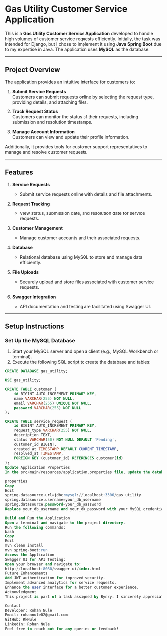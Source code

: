 # Gas Utility Customer Service Application

This is a **Gas Utility Customer Service Application** developed to handle high volumes of customer service requests efficiently. Initially, the task was intended for Django, but I chose to implement it using **Java Spring Boot** due to my expertise in Java. The application uses **MySQL** as the database.

---

## **Project Overview**

The application provides an intuitive interface for customers to:

1. **Submit Service Requests**  
   Customers can submit requests online by selecting the request type, providing details, and attaching files.

2. **Track Request Status**  
   Customers can monitor the status of their requests, including submission and resolution timestamps.

3. **Manage Account Information**  
   Customers can view and update their profile information.

Additionally, it provides tools for customer support representatives to manage and resolve customer requests.

---

## **Features**

1. **Service Requests**
   - Submit service requests online with details and file attachments.

2. **Request Tracking**
   - View status, submission date, and resolution date for service requests.

3. **Customer Management**
   - Manage customer accounts and their associated requests.

4. **Database**
   - Relational database using MySQL to store and manage data efficiently.

5. **File Uploads**
   - Securely upload and store files associated with customer service requests.

6. **Swagger Integration**
   - API documentation and testing are facilitated using Swagger UI.

---

## **Setup Instructions**

### **Set Up the MySQL Database**
1. Start your MySQL server and open a client (e.g., MySQL Workbench or terminal).
2. Execute the following SQL script to create the database and tables:

```sql
CREATE DATABASE gas_utility;

USE gas_utility;

CREATE TABLE customer (
    id BIGINT AUTO_INCREMENT PRIMARY KEY,
    name VARCHAR(255) NOT NULL,
    email VARCHAR(255) UNIQUE NOT NULL,
    password VARCHAR(255) NOT NULL
);

CREATE TABLE service_request (
    id BIGINT AUTO_INCREMENT PRIMARY KEY,
    request_type VARCHAR(255) NOT NULL,
    description TEXT,
    status VARCHAR(50) NOT NULL DEFAULT 'Pending',
    customer_id BIGINT,
    created_at TIMESTAMP DEFAULT CURRENT_TIMESTAMP,
    resolved_at TIMESTAMP,
    FOREIGN KEY (customer_id) REFERENCES customer(id)
);
Update Application Properties
In the src/main/resources/application.properties file, update the database connection details as follows:

properties
Copy
Edit
spring.datasource.url=jdbc:mysql://localhost:3306/gas_utility
spring.datasource.username=your_db_username
spring.datasource.password=your_db_password
Replace your_db_username and your_db_password with your MySQL credentials.

Build and Run the Application
Open a terminal and navigate to the project directory.
Run the following commands:
bash
Copy
Edit
mvn clean install
mvn spring-boot:run
Access the Application
Swagger UI for API Testing:
Open your browser and navigate to:
http://localhost:8080/swagger-ui/index.html
Future Enhancements
Add JWT authentication for improved security.
Implement advanced analytics for service requests.
Enhance the user interface for a better customer experience.
Acknowledgment
This project is part of a task assigned by Bynry. I sincerely appreciate the opportunity to work on this real-world problem. While the original task suggested using Django, I leveraged my strengths in Java Spring Boot to complete it effectively and meet the requirements.

Contact
Developer: Rohan Nule
Email: rohannule02@gmail.com
GitHub: RkNule
LinkedIn: Rohan Nule
Feel free to reach out for any queries or feedback!
